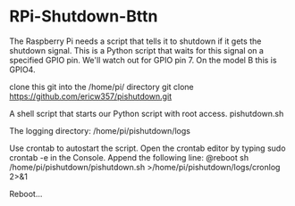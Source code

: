 # RPi-Shutdown-Bttn

 The Raspberry Pi needs a script that tells it to shutdown if it gets the shutdown signal. This is a Python script that waits for this signal on a specified GPIO pin. We'll watch out for GPIO pin 7. On the model B this is GPIO4. 
 
 clone this git into the /home/pi/ directory
 git clone https://github.com/ericw357/pishutdown.git 

A shell script that starts our Python script with root access.
pishutdown.sh

The logging directory:
/home/pi/pishutdown/logs

Use crontab to autostart the script. Open the crontab editor by typing sudo crontab -e in the Console. Append the following line:
@reboot sh /home/pi/pishutdown/pishutdown.sh >/home/pi/pishutdown/logs/cronlog 2>&1

Reboot...
